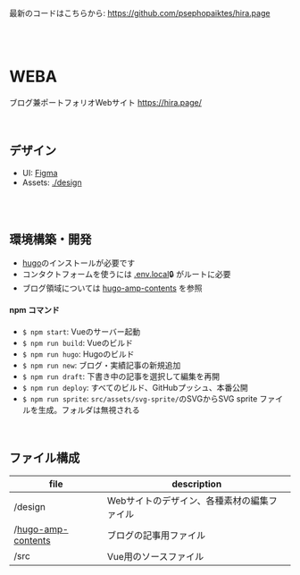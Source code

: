 最新のコードはこちらから:
https://github.com/psephopaiktes/hira.page


<br/>
<br/>

# WEBA
ブログ兼ポートフォリオWebサイト
https://hira.page/


<br/>

## デザイン
* UI: [Figma](https://www.figma.com/file/FCrd1uYqTKyUW16MtbWU8C/hira.page)
* Assets: [./design](design)

<br/>

<br/>

## 環境構築・開発
- [hugo](https://gohugo.io/)のインストールが必要です
- コンタクトフォームを使うには [.env.local](https://www.notion.so/psephopaiktes/Blog-Portfolio-Renewal-ad291ee9ac9d445489982f8ca9daf450)🔒 がルートに必要
- ブログ領域については [hugo-amp-contents](./hugo-amp-contents/README.md) を参照

#### npm コマンド
- `$ npm start`: Vueのサーバー起動
- `$ npm run build`: Vueのビルド
- `$ npm run hugo`: Hugoのビルド
- `$ npm run new`: ブログ・実績記事の新規追加
- `$ npm run draft`: 下書き中の記事を選択して編集を再開
- `$ npm run deploy`: すべてのビルド、GitHubプッシュ、本番公開
- `$ npm run sprite`: `src/assets/svg-sprite/`のSVGからSVG sprite ファイルを生成。フォルダは無視される

<br/>

## ファイル構成
file | description
--|--
/design | Webサイトのデザイン、各種素材の編集ファイル
/[hugo-amp-contents](./hugo-amp-contents/README.md) | ブログの記事用ファイル
/src | Vue用のソースファイル
